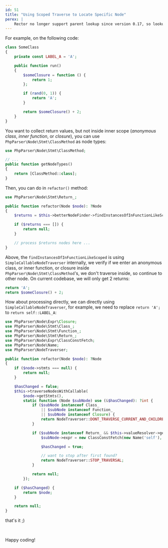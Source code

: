 ```yaml
---
id: 51
title: "Using Scoped Traverse to Locate Specific Node"
perex: |
    Rector no longer support parent lookup since version 0.17, so lookup specific node will need to resolve from parent to child instead. You can traverse with `SimpleCallableNodeTraverser`.
---
```


For example, on the following code:

```php
class SomeClass
{
    private const LABEL_A = 'A';

    public function run()
    {
        $someClosure = function () {
            return 1;
        };

        if (rand(0, 1)) {
            return 'A';
        }

        return $someClosure() + 2;
    }
}
```

You want to collect return values, but not inside inner scope (_anonymous class_, _inner function_, or _closure_), you can use `PhpParser\Node\Stmt\ClassMethod` as node types:

```php
use PhpParser\Node\Stmt\ClassMethod;

// ...
public function getNodeTypes()
{
    return [ClassMethod::class];
}
```

Then, you can do in `refactor()` method:

```php
use PhpParser\Node\Stmt\Return_;

public function refactor(Node $node): ?Node
{
    $returns = $this->betterNodeFinder->findInstancesOfInFunctionLikeScoped($node, Return_::class);

    if ($returns === []) {
        return null;
    }

    // process $returns nodes here ...
}
```

Above, the `findInstancesOfInFunctionLikeScoped` is using `SimpleCallableNodeTraverser` internally, we verify if we enter an anonymous class, or inner function, or closure inside `PhpParser\Node\Stmt\ClassMethod`'s, we don't traverse inside, so continue to other node. On current codebase, we will only get 2 returns:

```php
return 'A';
return $someClosure() + 2;
```

How about processing directly, we can directly using `SimpleCallableNodeTraverser`, for example, we need to replace `return 'A';` to `return self::LABEL_A`:

```php
use PhpParser\Node\Expr\Closure;
use PhpParser\Node\Stmt\Class_;
use PhpParser\Node\Stmt\Function_;
use PhpParser\Node\Stmt\Return_;
use PhpParser\Node\Expr\ClassConstFetch;
use PhpParser\Node\Name;
use PhpParser\NodeTraverser;

public function refactor(Node $node): ?Node
{
    if ($node->stmts === null) {
        return null;
    }

    $hasChanged = false;
    $this->traverseNodesWithCallable(
        $node->getStmts(),
        static function (Node $subNode) use (&$hasChanged): ?int {
            if ($subNode instanceof Class_
                || $subNode instanceof Function_
                || $subNode instanceof Closure) {
                return NodeTraverser::DONT_TRAVERSE_CURRENT_AND_CHILDREN;
            }

            if ($subNode instanceof Return_ && $this->valueResolver->getValue($subNode->expr) === 'A') {
                $subNode->expr = new ClassConstFetch(new Name('self'), 'LABEL_A');

                $hasChanged = true;

                // want to stop after first found?
                return NodeTraverser::STOP_TRAVERSAL;
            }

            return null;
        });

    if ($hasChanged) {
        return $node;
    }

    return null;
}
```

that's it ;)

<br>

Happy coding!
